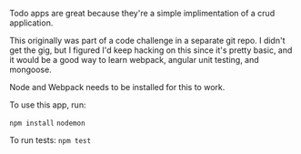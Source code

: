 Todo apps are great because they're a simple implimentation of a crud application.

This originally was part of a code challenge in a separate git repo. I didn't get the gig, but I figured I'd keep hacking on this since it's pretty basic, and it would be a good way to learn webpack, angular unit testing, and mongoose.

Node and Webpack needs to be installed for this to work.

To use this app, run: 

`npm install`
`nodemon`

To run tests: `npm test`